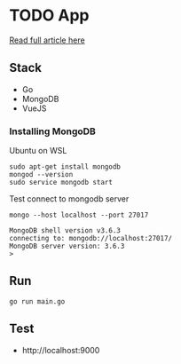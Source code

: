 # TODO App

[Read full article here](https://thedevsaddam.github.io/post/lets-make-a-simple-todo-app-with-go/)

## Stack
 - Go
 - MongoDB
 - VueJS

### Installing MongoDB

Ubuntu on WSL

    sudo apt-get install mongodb
    mongod --version
    sudo service mongodb start

Test connect to mongodb server

    mongo --host localhost --port 27017

    MongoDB shell version v3.6.3
    connecting to: mongodb://localhost:27017/
    MongoDB server version: 3.6.3
    >

## Run

    go run main.go

## Test

 - http://localhost:9000
